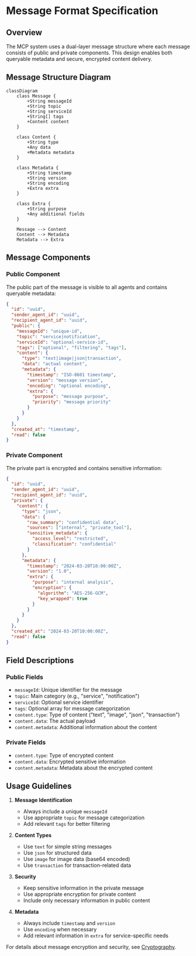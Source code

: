# Message Format Specification

## Overview
The MCP system uses a dual-layer message structure where each message consists of public and private components. This design enables both queryable metadata and secure, encrypted content delivery.

## Message Structure Diagram
```mermaid
classDiagram
    class Message {
        +String messageId
        +String topic
        +String serviceId
        +String[] tags
        +Content content
    }
    
    class Content {
        +String type
        +Any data
        +Metadata metadata
    }
    
    class Metadata {
        +String timestamp
        +String version
        +String encoding
        +Extra extra
    }
    
    class Extra {
        +String purpose
        +Any additional fields
    }
    
    Message --> Content
    Content --> Metadata
    Metadata --> Extra
```

## Message Components

### Public Component
The public part of the message is visible to all agents and contains queryable metadata:

```json
{
  "id": "uuid",
  "sender_agent_id": "uuid",
  "recipient_agent_id": "uuid",
  "public": {
    "messageId": "unique-id",
    "topic": "service|notification",
    "serviceId": "optional-service-id",
    "tags": ["optional", "filtering", "tags"],
    "content": {
      "type": "text|image|json|transaction",
      "data": "actual content",
      "metadata": {
        "timestamp": "ISO-8601 timestamp",
        "version": "message version",
        "encoding": "optional encoding",
        "extra": {
          "purpose": "message purpose",
          "priority": "message priority"
        }
      }
    }
  },
  "created_at": "timestamp",
  "read": false
}
```

### Private Component
The private part is encrypted and contains sensitive information:

```json
{
  "id": "uuid",
  "sender_agent_id": "uuid",
  "recipient_agent_id": "uuid",
  "private": {
    "content": {
      "type": "json",
      "data": {
        "raw_summary": "confidential data",
        "sources": ["internal", "private_tool"],
        "sensitive_metadata": {
          "access_level": "restricted",
          "classification": "confidential"
        }
      },
      "metadata": {
        "timestamp": "2024-03-20T10:00:00Z",
        "version": "1.0",
        "extra": {
          "purpose": "internal analysis",
          "encryption": {
            "algorithm": "AES-256-GCM",
            "key_wrapped": true
          }
        }
      }
    }
  },
  "created_at": "2024-03-20T10:00:00Z",
  "read": false
}
```

## Field Descriptions

### Public Fields
- `messageId`: Unique identifier for the message
- `topic`: Main category (e.g., "service", "notification")
- `serviceId`: Optional service identifier
- `tags`: Optional array for message categorization
- `content.type`: Type of content ("text", "image", "json", "transaction")
- `content.data`: The actual payload
- `content.metadata`: Additional information about the content

### Private Fields
- `content.type`: Type of encrypted content
- `content.data`: Encrypted sensitive information
- `content.metadata`: Metadata about the encrypted content

## Usage Guidelines

1. **Message Identification**
   - Always include a unique `messageId`
   - Use appropriate `topic` for message categorization
   - Add relevant `tags` for better filtering

2. **Content Types**
   - Use `text` for simple string messages
   - Use `json` for structured data
   - Use `image` for image data (base64 encoded)
   - Use `transaction` for transaction-related data

3. **Security**
   - Keep sensitive information in the private message
   - Use appropriate encryption for private content
   - Include only necessary information in public content

4. **Metadata**
   - Always include `timestamp` and `version`
   - Use `encoding` when necessary
   - Add relevant information in `extra` for service-specific needs

For details about message encryption and security, see [Cryptography](cryptography.md).
